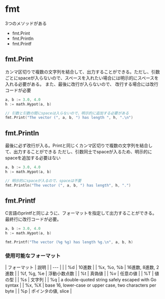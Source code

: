 # fmt

3つのメソッドがある

- fmt.Print
- fmt.Println
- fmt.Printf

## fmt.Print

カンマ区切りで複数の文字列を結合して、出力することができる。ただし、引数ごとにspaceが入らないので、スペースを入れたい場合には明示的にスペースを入れる必要がある。
また、最後に改行が入らないので、 改行する場合には改行コードが必要

```go
a, b := 3.0, 4.0
h := math.Hypot(a, b)

// 引数と引数の間にspaceは入らないので、明示的に追加する必要がある
fmt.Print("The vector (", a, b, ") has length ", h, ".\n")
```

## fmt.Println

最後に必ず改行が入る。Printと同じくカンマ区切りで複数の文字列を結合して、出力することができる
ただし、引数同士でspaceが入るため、明示的にspaceを追加する必要はない

```go
a, b := 3.0, 4.0
h := math.Hypot(a, b)

// 明示的にspaceが入るので、spaceは不要
fmt.Println("The vector (", a, b, ") has length", h, ".")
```

## fmt.Printf

C言語のprintfと同じように、フォーマットを指定して出力することができる。
最終行に改行コードが必要。


```go
a, b := 3.0, 4.0
h := math.Hypot(a, b)

fmt.Printf("The vector (%g %g) has length %g.\n", a, b, h)
```

### 使用可能なフォーマット

| フォーマット | 説明 |
| --- |  |
| %d | 10進数 |
| %x, %o, %b | 16進数, 8進数, 2進数 |
| %f, %g, %e | 浮動小数点数 |
| %t | 真偽値 |
| %v | 任意の値 |
| %T | 値の型 |
| %s | 文字列 |
| %q | a double-quoted string safely escaped with Go syntax |
| %x, %X | base 16, lower-case or upper case, two characters per byte |
| %p | ポインタの値, slice |
